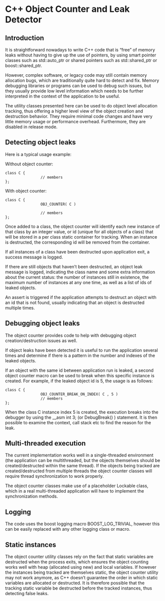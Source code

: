 # C++ Object Counter and Leak Detector #

## Introduction ##

It is straightforward nowadays to write C++ code that is “free” of memory leaks without having to give up the use of pointers, by using smart pointer classes such as std::auto_ptr or shared pointers such as std::shared_ptr or boost::shared_ptr.

However, complex software, or legacy code may still contain memory allocation bugs, which are traditionally quite hard to detect and fix. Memory debugging libraries or programs can be used to debug such issues, but they usually provide low level information which needs to be further interpreted in the context of the application to be useful.

The utility classes presented here can be used to do object level allocation tracking, thus offering a higher level view of the object creation and destruction behavior. They require minimal code changes and have very little memory usage or performance overhead. Furthermore, they are disabled in release mode.

## Detecting object leaks ##
Here is a typical usage example:

Without object counter:


```
class C {
                // members
};
```


With object counter:


```
class C {
                OBJ_COUNTER( C )

                // members
};

```

Once added to a class, the object counter will identify each new instance of that class by an integer value, or id (unique for all objects of a class) that will be stored in a per class static container for tracking. When an instance is destructed, the corresponding id will be removed from the container.

If all instances of a class have been destructed upon application exit, a success message is logged.

If there are still objects that haven’t been destructed, an object leak message is logged, indicating the class name and some extra information about the current status: the number of instances still in existence, the maximum number of instances at any one time, as well as a list of ids of leaked objects.

An assert is triggered if the application attempts to destruct an object with an id that is not found, usually indicating that an object is destructed multiple times.

## Debugging object leaks ##
The object counter provides code to help with debugging object creation/destruction issues as well.

If object leaks have been detected it is useful to run the application several times and determine if there is a pattern in the number and indexes of the leaked objects.

If an object with the same id between application run is leaked, a second object counter macro can be used to break when this specific instance is created. For example, if the leaked object id is 5, the usage is as follows:


```
class C {
                OBJ_COUNTER_BREAK_ON_INDEX( C , 5 )
                // members
};
```


When the class C instance index 5 is created, the execution breaks into the debugger by using the __asm int 3; (or DebugBreak() ) statement. It is then possible to examine the context, call stack etc to find the reason for the leak.

## Multi-threaded execution ##
The current implementation works well in a single-threaded environment (the application can be multithreaded, but the objects themselves should be created/destructed within the same thread). If the objects being tracked are created/destructed from multiple threads the object counter classes will require thread synchronization to work properly.

The object counter classes make use of a placeholder Lockable class, which in a real multi-threaded application will have to implement the synchronization methods.

## Logging ##
The code uses the boost logging macro BOOST_LOG_TRIVIAL, however this can be easily replaced with any other logging class or macro.

## Static instances ##
The object counter utility classes rely on the fact that static variables are destructed when the process exits, which ensures the object counting works well with heap (allocated using new) and local variables. If however the instances being tracked are themselves static, the object counter utility may not work anymore, as C++ doesn’t guarantee the order in which static variables are allocated or destructed. It is therefore possible that the tracking static variable be destructed before the tracked instances, thus detecting false leaks.

